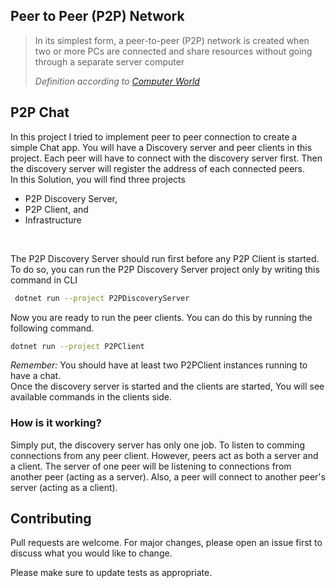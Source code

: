 ## **Peer to Peer (P2P) Network**

>In its simplest form, a peer-to-peer (P2P) network is created when two or more PCs are connected and share resources without going through a separate server computer 
>
><cite>Definition according to [Computer World](https://www.computerworld.com/article/2588287/networking-peer-to-peer-network.html)</cite>

## P2P Chat
In this project I tried to implement peer to peer connection to create a simple Chat app. You will have a Discovery server and peer clients in this project.
Each peer will have to connect with the discovery server first. Then the discovery server will register the address of each connected peers.
<br/>
In this Solution, you will find three projects 
- P2P Discovery Server,
- P2P Client, and
- Infrastructure
<br/>

The P2P Discovery Server should run first before any P2P Client is started. To do so, you can run the P2P Discovery Server project only by writing this command in CLI 
```bash
 dotnet run --project P2PDiscoveryServer
```
Now you are ready to run the peer clients. You can do this by running the following command.
```bash
dotnet run --project P2PClient
```
*Remember:* You should have at least two P2PClient instances running to have a chat.<br/>
Once the discovery server is started and the clients are started, You will see available commands in the clients side.
### How is it working?
Simply put, the discovery server has only one job. To listen to comming connections from any peer client. However, peers act as both a server and a client.
The server of one peer will be listening to connections from another peer (acting as a server). Also, a peer will connect to another peer's server (acting as a client).
## Contributing
Pull requests are welcome. For major changes, please open an issue first to discuss what you would like to change.

Please make sure to update tests as appropriate.
